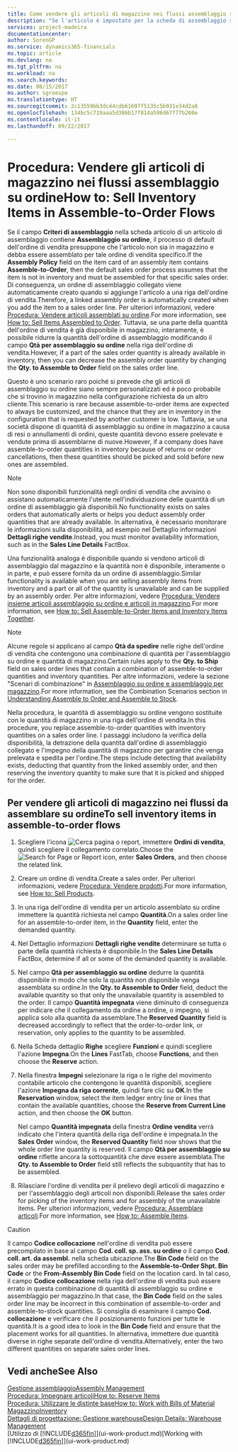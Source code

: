 ```yaml
---
title: Come vendere gli articoli di magazzino nei flussi assemblaggio su ordine | Microsoft Docs
description: "Se l'articolo è impostato per la scheda di assemblaggio su ordine, il processo di default dell'ordine di vendita presuppone che l'articolo non sia in magazzino e debba essere assemblato per tale ordine di vendita specifico. Di conseguenza, un ordine di assemblaggio collegato viene automaticamente creato quando si aggiunge l'articolo a una riga dell'ordine di vendita."
services: project-madeira
documentationcenter: 
author: SorenGP
ms.service: dynamics365-financials
ms.topic: article
ms.devlang: na
ms.tgt_pltfrm: na
ms.workload: na
ms.search.keywords: 
ms.date: 08/15/2017
ms.author: sgroespe
ms.translationtype: HT
ms.sourcegitcommit: 2c13559bb3dc44cdb61697f5135c5b931e34d2a8
ms.openlocfilehash: 134bc5c719aaa5d386b17f814a596d67f77b260e
ms.contentlocale: it-it
ms.lasthandoff: 09/22/2017

---
```

# <a name="how-to-sell-inventory-items-in-assemble-to-order-flows"></a><span data-ttu-id="21a2c-104">Procedura: Vendere gli articoli di magazzino nei flussi assemblaggio su ordine</span><span class="sxs-lookup"><span data-stu-id="21a2c-104">How to: Sell Inventory Items in Assemble-to-Order Flows</span></span>
<span data-ttu-id="21a2c-105">Se il campo **Criteri di assemblaggio** nella scheda articolo di un articolo di assemblaggio contiene **Assemblaggio su ordine**, il processo di default dell'ordine di vendita presuppone che l'articolo non sia in magazzino e debba essere assemblato per tale ordine di vendita specifico.</span><span class="sxs-lookup"><span data-stu-id="21a2c-105">If the **Assembly Policy** field on the item card of an assembly item contains **Assemble-to-Order**, then the default sales order process assumes that the item is not in inventory and must be assembled for that specific sales order.</span></span> <span data-ttu-id="21a2c-106">Di conseguenza, un ordine di assemblaggio collegato viene automaticamente creato quando si aggiunge l'articolo a una riga dell'ordine di vendita.</span><span class="sxs-lookup"><span data-stu-id="21a2c-106">Therefore, a linked assembly order is automatically created when you add the item to a sales order line.</span></span> <span data-ttu-id="21a2c-107">Per ulteriori informazioni, vedere [Procedura: Vendere articoli assemblati su ordine](assembly-how-to-sell-items-assembled-to-order.md).</span><span class="sxs-lookup"><span data-stu-id="21a2c-107">For more information, see [How to: Sell Items Assembled to Order](assembly-how-to-sell-items-assembled-to-order.md).</span></span> <span data-ttu-id="21a2c-108">Tuttavia, se una parte della quantità dell'ordine di vendita è già disponibile in magazzino, interamente, è possibile ridurre la quantità dell'ordine di assemblaggio modificando il campo **Qtà per assemblaggio su ordine** nella riga dell'ordine di vendita.</span><span class="sxs-lookup"><span data-stu-id="21a2c-108">However, if a part of the sales order quantity is already available in inventory, then you can decrease the assembly order quantity by changing the **Qty. to Assemble to Order** field on the sales order line.</span></span>  

<span data-ttu-id="21a2c-109">Questo è uno scenario raro poiché si prevede che gli articoli di assemblaggio su ordine siano sempre personalizzati ed è poco probabile che si trovino in magazzino nella configurazione richiesta da un altro cliente.</span><span class="sxs-lookup"><span data-stu-id="21a2c-109">This scenario is rare because assemble-to-order items are expected to always be customized, and the chance that they are in inventory in the configuration that is requested by another customer is low.</span></span> <span data-ttu-id="21a2c-110">Tuttavia, se una società dispone di quantità di assemblaggio su ordine in magazzino a causa di resi o annullamenti di ordini, queste quantità devono essere prelevate e vendute prima di assemblarne di nuove.</span><span class="sxs-lookup"><span data-stu-id="21a2c-110">However, if a company does have assemble-to-order quantities in inventory because of returns or order cancellations, then these quantities should be picked and sold before new ones are assembled.</span></span>  

> [!NOTE]  
>  <span data-ttu-id="21a2c-111">Non sono disponibili funzionalità negli ordini di vendita che avvisino o assistano automaticamente l'utente nell'individuazione delle quantità di un ordine di assemblaggio già disponibili.</span><span class="sxs-lookup"><span data-stu-id="21a2c-111">No functionality exists on sales orders that automatically alerts or helps you deduct assembly order quantities that are already available.</span></span> <span data-ttu-id="21a2c-112">In alternativa, è necessario monitorare le informazioni sulla disponibilità, ad esempio nel Dettaglio informazioni **Dettagli righe vendite**.</span><span class="sxs-lookup"><span data-stu-id="21a2c-112">Instead, you must monitor availability information, such as in the **Sales Line Details** FactBox.</span></span>  

<span data-ttu-id="21a2c-113">Una funzionalità analoga è disponibile quando si vendono articoli di assemblaggio dal magazzino e la quantità non è disponibile, interamente o in parte, e può essere fornita da un ordine di assemblaggio.</span><span class="sxs-lookup"><span data-stu-id="21a2c-113">Similar functionality is available when you are selling assembly items from inventory and a part or all of the quantity is unavailable and can be supplied by an assembly order.</span></span> <span data-ttu-id="21a2c-114">Per altre informazioni, vedere [Procedura: Vendere insieme articoli assemblaggio su ordine e articoli in magazzino](assembly-how-to-sell-assemble-to-order-items-and-inventory-items-together.md).</span><span class="sxs-lookup"><span data-stu-id="21a2c-114">For more information, see [How to: Sell Assemble-to-Order Items and Inventory Items Together](assembly-how-to-sell-assemble-to-order-items-and-inventory-items-together.md).</span></span>  

> [!NOTE]  
>  <span data-ttu-id="21a2c-115">Alcune regole si applicano al campo **Qtà da spedire** nelle righe dell'ordine di vendita che contengono una combinazione di quantità per l'assemblaggio su ordine e quantità di magazzino.</span><span class="sxs-lookup"><span data-stu-id="21a2c-115">Certain rules apply to the **Qty. to Ship** field on sales order lines that contain a combination of assemble-to-order quantities and inventory quantities.</span></span> <span data-ttu-id="21a2c-116">Per altre informazioni, vedere la sezione "Scenari di combinazione" in [Assemblaggio su ordine e assemblaggio per magazzino](assembly-assemble-to-order-or-assemble-to-stock.md).</span><span class="sxs-lookup"><span data-stu-id="21a2c-116">For more information, see the Combination Scenarios section in [Understanding Assemble to Order and Assemble to Stock](assembly-assemble-to-order-or-assemble-to-stock.md).</span></span>  

<span data-ttu-id="21a2c-117">Nella procedura, le quantità di assemblaggio su ordine vengono sostituite con le quantità di magazzino in una riga dell'ordine di vendita.</span><span class="sxs-lookup"><span data-stu-id="21a2c-117">In this procedure, you replace assemble-to-order quantities with inventory quantities on a sales order line.</span></span> <span data-ttu-id="21a2c-118">I passaggi includono la verifica della disponibilità, la detrazione della quantità dall'ordine di assemblaggio collegato e l'impegno della quantità di magazzino per garantire che venga prelevata e spedita per l'ordine.</span><span class="sxs-lookup"><span data-stu-id="21a2c-118">The steps include detecting that availability exists, deducting that quantity from the linked assembly order, and then reserving the inventory quantity to make sure that it is picked and shipped for the order.</span></span>  

## <a name="to-sell-inventory-items-in-assemble-to-order-flows"></a><span data-ttu-id="21a2c-119">Per vendere gli articoli di magazzino nei flussi da assemblare su ordine</span><span class="sxs-lookup"><span data-stu-id="21a2c-119">To sell inventory items in assemble-to-order flows</span></span>  
1.  <span data-ttu-id="21a2c-120">Scegliere l'icona ![Cerca pagina o report](media/ui-search/search_small.png "icona Cerca pagina o report"), immettere **Ordini di vendita**, quindi scegliere il collegamento correlato.</span><span class="sxs-lookup"><span data-stu-id="21a2c-120">Choose the ![Search for Page or Report](media/ui-search/search_small.png "Search for Page or Report icon") icon, enter **Sales Orders**, and then choose the related link.</span></span>  
2.  <span data-ttu-id="21a2c-121">Creare un ordine di vendita.</span><span class="sxs-lookup"><span data-stu-id="21a2c-121">Create a sales order.</span></span> <span data-ttu-id="21a2c-122">Per ulteriori informazioni, vedere [Procedura: Vendere prodotti](sales-how-sell-products.md).</span><span class="sxs-lookup"><span data-stu-id="21a2c-122">For more information, see [How to: Sell Products](sales-how-sell-products.md).</span></span>  
3.  <span data-ttu-id="21a2c-123">In una riga dell'ordine di vendita per un articolo assemblato su ordine immettere la quantità richiesta nel campo **Quantità**.</span><span class="sxs-lookup"><span data-stu-id="21a2c-123">On a sales order line for an assemble-to-order item, in the **Quantity** field, enter the demanded quantity.</span></span>  
4.  <span data-ttu-id="21a2c-124">Nel Dettaglio informazioni **Dettagli righe vendite** determinare se tutta o parte della quantità richiesta è disponibile.</span><span class="sxs-lookup"><span data-stu-id="21a2c-124">In the **Sales Line Details** FactBox, determine if all or some of the demanded quantity is available.</span></span>  
5.  <span data-ttu-id="21a2c-125">Nel campo **Qtà per assemblaggio su ordine** dedurre la quantità disponibile in modo che solo la quantità non disponibile venga assemblata su ordine.</span><span class="sxs-lookup"><span data-stu-id="21a2c-125">In the **Qty. to Assemble to Order** field, deduct the available quantity so that only the unavailable quantity is assembled to the order.</span></span> <span data-ttu-id="21a2c-126">Il campo **Quantità impegnata** viene diminuito di conseguenza per indicare che il collegamento da ordine a ordine, o impegno, si applica solo alla quantità da assemblare.</span><span class="sxs-lookup"><span data-stu-id="21a2c-126">The **Reserved Quantity** field is decreased accordingly to reflect that the order-to-order link, or reservation, only applies to the quantity to be assembled.</span></span>  
6.  <span data-ttu-id="21a2c-127">Nella Scheda dettaglio **Righe** scegliere **Funzioni** e quindi scegliere l'azione **Impegna**.</span><span class="sxs-lookup"><span data-stu-id="21a2c-127">On the **Lines** FastTab, choose **Functions**, and then choose the **Reserve** action.</span></span>  
7.  <span data-ttu-id="21a2c-128">Nella finestra **Impegni** selezionare la riga o le righe del movimento contabile articolo che contengono le quantità disponibili, scegliere l'azione **Impegna da riga corrente**, quindi fare clic su **OK**.</span><span class="sxs-lookup"><span data-stu-id="21a2c-128">In the **Reservation** window, select the item ledger entry line or lines that contain the available quantities, choose the **Reserve from Current Line** action, and then choose the **OK** button.</span></span>  

    <span data-ttu-id="21a2c-129">Nel campo **Quantità impegnata** della finestra **Ordine vendita** verrà indicato che l'intera quantità della riga dell'ordine è impegnata.</span><span class="sxs-lookup"><span data-stu-id="21a2c-129">In the **Sales Order** window, the **Reserved Quantity** field now shows that the whole order line quantity is reserved.</span></span> <span data-ttu-id="21a2c-130">Il campo **Qtà per assemblaggio su ordine** riflette ancora la sottoquantità che deve essere assemblata.</span><span class="sxs-lookup"><span data-stu-id="21a2c-130">The **Qty. to Assemble to Order** field still reflects the subquantity that has to be assembled.</span></span>  

8.  <span data-ttu-id="21a2c-131">Rilasciare l'ordine di vendita per il prelievo degli articoli di magazzino e per l'assemblaggio degli articoli non disponibili.</span><span class="sxs-lookup"><span data-stu-id="21a2c-131">Release the sales order for picking of the inventory items and for assembly of the unavailable items.</span></span> <span data-ttu-id="21a2c-132">Per ulteriori informazioni, vedere [Procedura: Assemblare articoli](assembly-how-to-assemble-items.md).</span><span class="sxs-lookup"><span data-stu-id="21a2c-132">For more information, see [How to: Assemble Items](assembly-how-to-assemble-items.md).</span></span>  

> [!CAUTION]  
>  <span data-ttu-id="21a2c-133">Il campo **Codice collocazione** nell'ordine di vendita può essere precompilato in base al campo **Cod. coll. sp. ass. su ordine** o il campo **Cod. coll. art. da assembl.** nella scheda ubicazione.</span><span class="sxs-lookup"><span data-stu-id="21a2c-133">The **Bin Code** field on the sales order may be prefilled according to the **Assemble-to-Order Shpt. Bin Code** or the **From-Assembly Bin Code** field on the location card.</span></span> <span data-ttu-id="21a2c-134">In tal caso, il campo **Codice collocazione** nella riga dell'ordine di vendita può essere errato in questa combinazione di quantità di assemblaggio su ordine e assemblaggio per magazzino.</span><span class="sxs-lookup"><span data-stu-id="21a2c-134">In that case, the **Bin Code** field on the sales order line may be incorrect in this combination of assemble-to-order and assemble-to-stock quantities.</span></span> <span data-ttu-id="21a2c-135">Si consiglia di esaminare il campo **Cod. collocazione** e verificare che il posizionamento funzioni per tutte le quantità.</span><span class="sxs-lookup"><span data-stu-id="21a2c-135">It is a good idea to look in the **Bin Code** field and ensure that the placement works for all quantities.</span></span> <span data-ttu-id="21a2c-136">In alternativa, immettere due quantità diverse in righe separate dell'ordine di vendita.</span><span class="sxs-lookup"><span data-stu-id="21a2c-136">Alternatively, enter the two different quantities on separate sales order lines.</span></span>  

## <a name="see-also"></a><span data-ttu-id="21a2c-137">Vedi anche</span><span class="sxs-lookup"><span data-stu-id="21a2c-137">See Also</span></span>  
[<span data-ttu-id="21a2c-138">Gestione assemblaggio</span><span class="sxs-lookup"><span data-stu-id="21a2c-138">Assembly Management</span></span>](assembly-assemble-items.md)  
[<span data-ttu-id="21a2c-139">Procedura: Impegnare articoli</span><span class="sxs-lookup"><span data-stu-id="21a2c-139">How to: Reserve Items</span></span>](inventory-how-to-reserve-items.md)  
[<span data-ttu-id="21a2c-140">Procedura: Utilizzare le distinte base</span><span class="sxs-lookup"><span data-stu-id="21a2c-140">How to: Work with Bills of Material</span></span>](inventory-how-work-BOMs.md)  
[<span data-ttu-id="21a2c-141">Magazzino</span><span class="sxs-lookup"><span data-stu-id="21a2c-141">Inventory</span></span>](inventory-manage-inventory.md)  
[<span data-ttu-id="21a2c-142">Dettagli di progettazione: Gestione warehouse</span><span class="sxs-lookup"><span data-stu-id="21a2c-142">Design Details: Warehouse Management</span></span>](design-details-warehouse-management.md)  
<span data-ttu-id="21a2c-143">[Utilizzo di [!INCLUDE[d365fin](includes/d365fin_md.md)]](ui-work-product.md)</span><span class="sxs-lookup"><span data-stu-id="21a2c-143">[Working with [!INCLUDE[d365fin](includes/d365fin_md.md)]](ui-work-product.md)</span></span>

